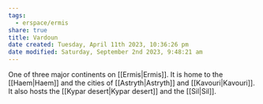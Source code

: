 ```yaml
---
tags:
  - erspace/ermis
share: true
title: Vardoun
date created: Tuesday, April 11th 2023, 10:36:26 pm
date modified: Saturday, September 2nd 2023, 9:48:21 am
---
```


One of three major continents on [[Ermis|Ermis]]. It is home to the [[Haem|Haem]] and the cities of [[Astryth|Astryth]] and [[Kavouri|Kavouri]]. It also hosts the [[Kypar desert|Kypar desert]] and the [[Sil|Sil]]. 

